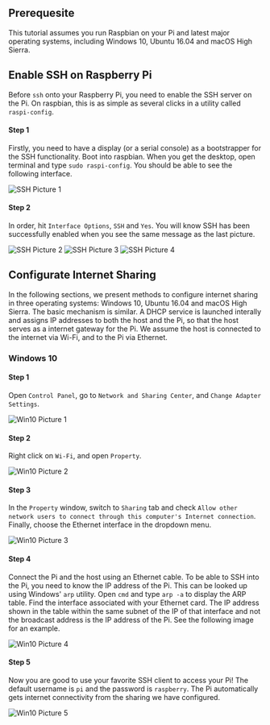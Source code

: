 ## Prerequesite
This tutorial assumes you run Raspbian on your Pi and latest major operating systems, including Windows 10, Ubuntu 16.04 and macOS High Sierra.

## Enable SSH on Raspberry Pi
Before `ssh` onto your Raspberry Pi, you need to enable the SSH server on the Pi. On raspbian, this is as simple as several clicks in a utility called `raspi-config`.

#### Step 1
Firstly, you need to have a display (or a serial console) as a bootstrapper for the SSH functionality. Boot into raspbian. When you get the desktop, open terminal and type `sudo raspi-config`. You should be able to see the following interface.

![SSH Picture 1](https://github.com/Klamath233/ecexxx/raw/master/docs/pics/ssh_1.png)

#### Step 2
In order, hit `Interface Options`, `SSH` and `Yes`. You will know SSH has been successfully enabled when you see the same message as the last picture.

![SSH Picture 2](https://github.com/Klamath233/ecexxx/raw/master/docs/pics/ssh_2.png)
![SSH Picture 3](https://github.com/Klamath233/ecexxx/raw/master/docs/pics/ssh_3.png)
![SSH Picture 4](https://github.com/Klamath233/ecexxx/raw/master/docs/pics/ssh_4.png)

## Configurate Internet Sharing
In the following sections, we present methods to configure internet sharing in three operating systems: Windows 10, Ubuntu 16.04 and macOS High Sierra. The basic mechanism is similar. A DHCP service is launched interally and assigns IP addresses to both the host and the Pi, so that the host serves as a internet gateway for the Pi. We assume the host is connected to the internet via Wi-Fi, and to the Pi via Ethernet.

### Windows 10
#### Step 1
Open `Control Panel`, go to `Network and Sharing Center`, and `Change Adapter Settings`.

![Win10 Picture 1](https://github.com/Klamath233/ecexxx/raw/master/docs/pics/win10_1.png)

#### Step 2
Right click on `Wi-Fi`, and open `Property`.

![Win10 Picture 2](https://github.com/Klamath233/ecexxx/raw/master/docs/pics/win10_2.png)


#### Step 3
In the `Property` window, switch to `Sharing` tab and check `Allow other network users to connect through this computer's Internet connection`. Finally, choose the Ethernet interface in the dropdown menu.

![Win10 Picture 3](https://github.com/Klamath233/ecexxx/raw/master/docs/pics/win10_3.png)

#### Step 4
Connect the Pi and the host using an Ethernet cable. To be able to SSH into the Pi, you need to know the IP address of the Pi. This can be looked up using Windows' `arp` utility. Open `cmd` and type `arp -a` to display the ARP table. Find the interface associated with your Ethernet card. The IP address shown in the table within the same subnet of the IP of that interface and not the broadcast address is the IP address of the Pi. See the following image for an example.

![Win10 Picture 4](https://github.com/Klamath233/ecexxx/raw/master/docs/pics/win10_4.png)

#### Step 5
Now you are good to use your favorite SSH client to access your Pi! The default username is `pi` and the password is `raspberry`. The Pi automatically gets internet connectivity from the sharing we have configured.

![Win10 Picture 5](https://github.com/Klamath233/ecexxx/raw/master/docs/pics/win10_5.png)



